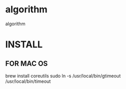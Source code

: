 # algorithm
algorithm

# INSTALL
## FOR  MAC OS
brew install coreutils
sudo ln -s /usr/local/bin/gtimeout /usr/local/bin/timeout
